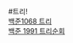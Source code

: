 
#트리!  
[백준1068 트리](https://gist.github.com/theSUNYOUNG/82ac7d44cf5f8e673dee2e95b6ed90c9)  
[백준 1991 트리순회](https://gist.github.com/theSUNYOUNG/cea0c9cb2e1196eca64f68a5196db745)  

